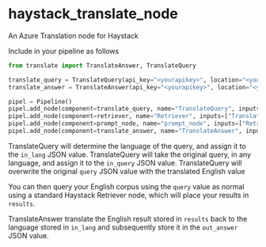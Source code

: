 # haystack_translate_node
An Azure Translation node for Haystack

Include in your pipeline as follows

```python
from translate import TranslateAnswer, TranslateQuery

translate_query = TranslateQuery(api_key="<yourapikey>", location="<yourazureregion>", azure_translate_endpoint="<yourazureendpoint>")
translate_answer = TranslateAnswer(api_key="<yourapikey>", location="<yourazureregion>", azure_translate_endpoint="<yourazureendpoint>")

pipel = Pipeline()
pipel.add_node(component=translate_query, name="TranslateQuery", inputs=["Query"])
pipel.add_node(component=retriever, name="Retriever", inputs=["TranslateQuery"])
pipel.add_node(component=prompt_node, name="prompt_node", inputs=["Retriever"])
pipel.add_node(component=translate_answer, name="TranslateAnswer", inputs=["prompt_node"])
```

TranslateQuery will determine the language of the query, and assign it to the `in_lang` JSON value.
TranslateQuery will take the original query, in any language, and assign it to the `in_query` JSON value.
TranslateQuery will overwrite the original `query` JSON value with the translated English value

You can then query your English corpus using the `query` value as normal using a standard Haystack Retriever node, which will place your results in `results`.

TranslateAnswer translate the English result stored in `results` back to the language stored in `in_lang` and subsequently store it in the `out_answer` JSON value.
